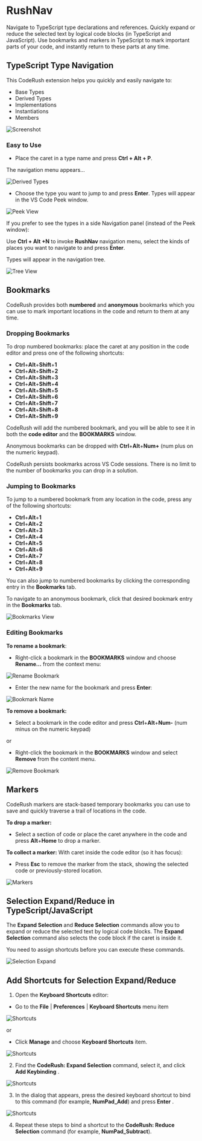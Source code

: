 # RushNav

Navigate to TypeScript type declarations and references. Quickly expand or reduce the selected text by logical code blocks (in TypeScript and JavaScript).
Use bookmarks and markers in TypeScript to mark important parts of your code, and instantly return to these parts at any time.

## TypeScript Type Navigation 

This CodeRush extension helps you quickly and easily navigate to: 

*   Base Types
*   Derived Types
*   Implementations
*   Instantiations
*   Members

![Screenshot](media/screen1.gif "Navigation")


### Easy to Use

*   Place the caret in a type name and press **Ctrl + Alt + P**.

The navigation menu appears…

![Derived Types](media/derived_types_nav.png "Derived Types")

*  Choose the type you want to jump to and press **Enter**. Types will appear in the VS Code Peek window.
 
![Peek View](media/peek_nav.png "Peek View")
 
If you prefer to see the types in a side Navigation panel (instead of the Peek window):

Use **Ctrl + Alt +N** to invoke **RushNav** navigation menu, select the kinds of places you want to navigate to and press **Enter**.

Types will appear in the navigation tree. 

![Tree View](media/tree_nav.png "Tree View")

## Bookmarks

CodeRush provides both **numbered** and **anonymous** bookmarks which you can use to mark important locations in the code and return to them at any time.

### Dropping Bookmarks

To drop numbered bookmarks: place the caret at any position in the code editor and press one of the following shortcuts:

* **Ctrl**+**Alt**+**Shift**+**1**
* **Ctrl**+**Alt**+**Shift**+**2**
* **Ctrl**+**Alt**+**Shift**+**3**
* **Ctrl**+**Alt**+**Shift**+**4**
* **Ctrl**+**Alt**+**Shift**+**5**
* **Ctrl**+**Alt**+**Shift**+**6**
* **Ctrl**+**Alt**+**Shift**+**7**
* **Ctrl**+**Alt**+**Shift**+**8**
* **Ctrl**+**Alt**+**Shift**+**9**

CodeRush will add the numbered bookmark, and you will be able to see it in both the **code editor** and the **BOOKMARKS** window.

Anonymous bookmarks can be dropped with **Ctrl**+**Alt**+**Num+** (num plus on the numeric keypad). 

CodeRush persists bookmarks across VS Code sessions. There is no limit to the number of bookmarks you can drop in a solution.

### Jumping to Bookmarks
To jump to a numbered bookmark from any location in the code, press any of the following shortcuts:

* **Ctrl**+**Alt**+**1**
* **Ctrl**+**Alt**+**2**
* **Ctrl**+**Alt**+**3**
* **Ctrl**+**Alt**+**4**
* **Ctrl**+**Alt**+**5**
* **Ctrl**+**Alt**+**6**
* **Ctrl**+**Alt**+**7**
* **Ctrl**+**Alt**+**8**
* **Ctrl**+**Alt**+**9**


You can also jump to numbered bookmarks by clicking the corresponding entry in the **Bookmarks** tab.

To navigate to an anonymous bookmark, click that desired bookmark entry in the **Bookmarks** tab.

![Bookmarks View](media/screen2.gif "Bookmarks View")

### Editing Bookmarks

**To rename a bookmark**:

* Right-click a bookmark in the **BOOKMARKS** window and choose **Rename...** from the context menu:

![Rename Bookmark](media/rename_bookmark.png "Rename Bookmark")
  

* Enter the new name for the bookmark and press **Enter**:
   
![Bookmark Name](media/rename_bookmark2.png "Bookmark Name")
 
   

**To remove a bookmark:**

* Select a bookmark in the code editor and press **Ctrl**+**Alt**+**Num-** (num minus on the numeric keypad)

or 

* Right-click the bookmark in the **BOOKMARKS** window and select **Remove** from the content menu.

![Remove Bookmark](media/remove_bookmark.png "Remove Bookmark")


## Markers

CodeRush markers are stack-based temporary bookmarks you can use to save and quickly traverse a trail of locations in the code.

**To drop a marker:**

* Select a section of code or place the caret anywhere in the code and press **Alt**+**Home** to drop a marker.


**To collect a marker:**
With caret inside the code editor (so it has focus):

* Press **Esc** to remove the marker from the stack, showing the selected code or previously-stored location. 

![Markers](media/screen3.gif "Markers")


## Selection Expand/Reduce in TypeScript/JavaScript

The **Expand Selection** and **Reduce Selection** commands allow you to expand or reduce the selected text by logical code blocks. The **Expand Selection** command also selects the code block if the caret is inside it. 

You need to assign shortcuts before you can execute these commands.

![Selection Expand](media/screen4.gif "Selection Expand")


## Add Shortcuts for Selection Expand/Reduce

1) Open the **Keyboard Shortcuts** editor:

*	Go to the **File** | **Preferences** | **Keyboard Shortcuts** menu item 

![Shortcuts](media/shortcuts1.png "Shortcuts")

or 

* Сlick **Manage** and choose **Keyboard Shortcuts** item. 

![Shortcuts](media/shortcuts2.png "Shortcuts")


2)	Find the **CodeRush: Expand Selection** command, select it, and click **Add Keybinding** .
    
![Shortcuts](media/shortcuts3.png)

3) In the dialog that appears, press the desired keyboard shortcut to bind to this command (for example, **NumPad_Add**) and press **Enter** .
    
![Shortcuts](media/shortcuts4.png)


4)	Repeat these steps to bind a shortcut to the **CodeRush: Reduce Selection** command (for example, **NumPad_Subtract**).

